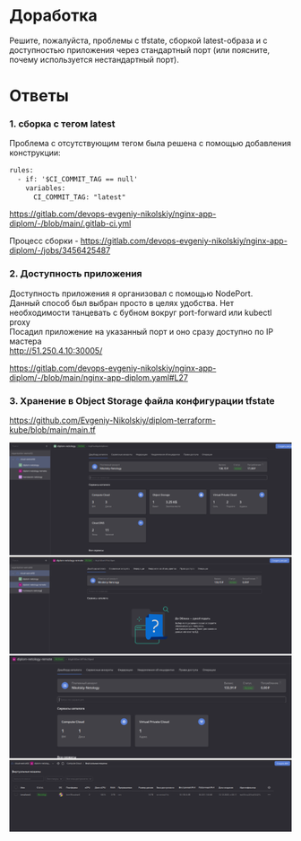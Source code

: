 # Доработка

Решите, пожалуйста, проблемы с tfstate, сборкой latest-образа и с доступностью приложения через стандартный порт (или поясните, почему используется нестандартный порт).  

# Ответы

### 1. сборка с тегом latest

Проблема с отсутствующим тегом была решена с помощью добавления конструкции:  

    rules:
      - if: '$CI_COMMIT_TAG == null'
        variables:
          CI_COMMIT_TAG: "latest"

https://gitlab.com/devops-evgeniy-nikolskiy/nginx-app-diplom/-/blob/main/.gitlab-ci.yml  

Процесс сборки - https://gitlab.com/devops-evgeniy-nikolskiy/nginx-app-diplom/-/jobs/3456425487   

### 2. Доступность приложения

Доступность приложения я организовал с помощью NodePort.  
Данный способ был выбран просто в целях удобства. Нет необходимости танцевать с бубном вокруг port-forward или kubectl proxy  
Посадил приложение на указанный порт и оно сразу доступно по IP мастера  
http://51.250.4.10:30005/  

https://gitlab.com/devops-evgeniy-nikolskiy/nginx-app-diplom/-/blob/main/nginx-app-diplom.yaml#L27

### 3. Хранение в Object Storage файла конфигурации tfstate
https://github.com/Evgeniy-Nikolskiy/diplom-terraform-kube/blob/main/main.tf


![](https://raw.githubusercontent.com/Evgeniy-Nikolskiy/Netology-diplom/main/assets/bucket-main.png)  
![](https://raw.githubusercontent.com/Evgeniy-Nikolskiy/Netology-diplom/main/assets/bucket-remote.png)  
![](https://raw.githubusercontent.com/Evgeniy-Nikolskiy/Netology-diplom/main/assets/bucket-remote2.png)  
![](https://raw.githubusercontent.com/Evgeniy-Nikolskiy/Netology-diplom/main/assets/bucket-remote3.png)